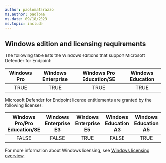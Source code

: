 ```yaml
---
author: paolomatarazzo
ms.author: paoloma
ms.date: 09/18/2023
ms.topic: include
---
```


## Windows edition and licensing requirements

The following table lists the Windows editions that support Microsoft Defender for Endpoint:

|Windows Pro|Windows Enterprise|Windows Pro Education/SE|Windows Education|
|:---:|:---:|:---:|:---:|
|TRUE|TRUE|TRUE|TRUE|

Microsoft Defender for Endpoint license entitlements are granted by the following licenses:

|Windows Pro/Pro Education/SE|Windows Enterprise E3|Windows Enterprise E5|Windows Education A3|Windows Education A5|
|:---:|:---:|:---:|:---:|:---:|
|FALSE|FALSE|TRUE|FALSE|TRUE|

For more information about Windows licensing, see [Windows licensing overview](/windows/whats-new/windows-licensing).
